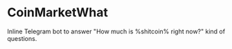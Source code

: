 # CoinMarketWhat
Inline Telegram bot to answer "How much is %shitcoin% right now?" kind of questions.

